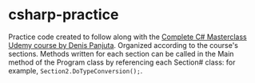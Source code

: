 # csharp-practice

Practice code created to follow along with the [Complete C# Masterclass Udemy course by Denis Panjuta](https://www.udemy.com/course/complete-csharp-masterclass/). Organized according to the course's sections. Methods written for each section can be called in the Main method of the Program class by referencing each Section# class: for example, `Section2.DoTypeConversion();`.
